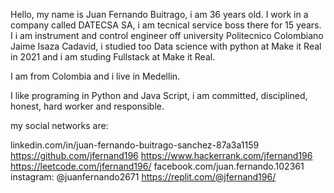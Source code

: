 Hello, my name is Juan Fernando Buitrago, i am 36 years old. I work in a company called DATECSA SA, i am tecnical service boss there for 15 years. I i am instrument and control engineer off university Politecnico Colombiano Jaime Isaza Cadavid, i studied too Data science with python at Make it Real in 2021 and i am studing Fullstack at Make it Real. 

I am from Colombia and i live in Medellin.

I like programing in Python and Java Script, i am committed, disciplined, honest, hard worker and responsible.

my social networks are:

linkedin.com/in/juan-fernando-buitrago-sanchez-87a3a1159
https://github.com/jfernand196
https://www.hackerrank.com/jfernand196
https://leetcode.com/jfernand196/
facebook.com/juan.fernando.102361
instagram: @juanfernando2671
https://replit.com/@jfernand196/



